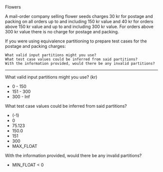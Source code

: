 Flowers

A mail-order company selling flower seeds charges 30 kr for postage and packing on all orders up to and including 150 kr value and 40 kr for orders above 150 kr value and up to and including 300 kr value. For orders above 300 kr value there is no charge for postage and packing.

If you were using equivalence partitioning to prepare test cases for the postage and packing charges:

    What valid input partitions might you use?
    What test case values could be inferred from said partitions?
    With the information provided, would there be any invalid partitions?

_____________________________________________________________________________________

What valid input partitions might you use? (kr)
- 0 - 150
- 151 - 300
- 300 - Inf

What test case values could be inferred from said partitions?
- (-1)
- 0
- 75.123
- 150.0
- 151
- 300
- MAX_FLOAT

With the information provided, would there be any invalid partitions?
- MIN_FLOAT < 0